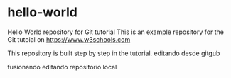# hello-world
Hello World repository for Git tutorial
This is an example repository for the Git tutoial on https://www.w3schools.com

This repository is built step by step in the tutorial.
editando desde gitgub

fusionando
editando repositorio local
